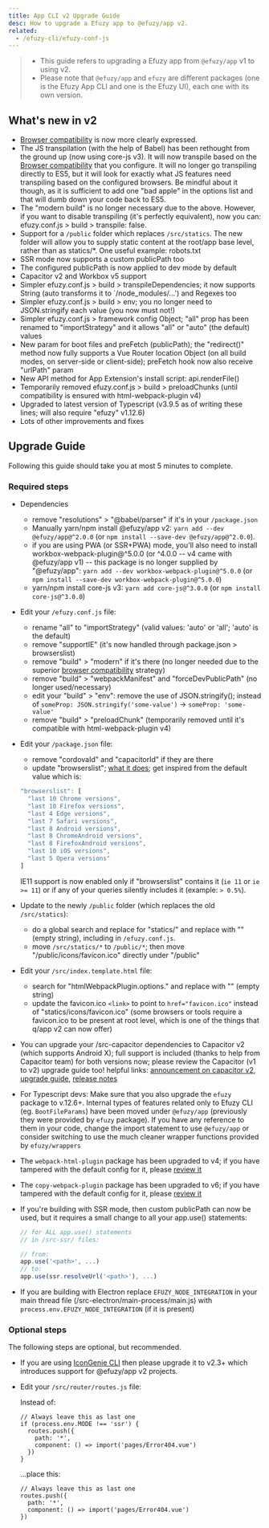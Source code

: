 ```yaml
---
title: App CLI v2 Upgrade Guide
desc: How to upgrade a Efuzy app to @efuzy/app v2.
related:
  - /efuzy-cli/efuzy-conf-js
---
```


> * This guide refers to upgrading a Efuzy app from `@efuzy/app` v1 to using v2.
> * Please note that `@efuzy/app` and `efuzy` are different packages (one is the Efuzy App CLI and one is the Efuzy UI), each one with its own version.

## What's new in v2

* [Browser compatibility](/efuzy-cli/browser-compatibility) is now more clearly expressed.
* The JS transpilation (with the help of Babel) has been rethought from the ground up (now using core-js v3). It will now transpile based on the [Browser compatibility](/efuzy-cli/browser-compatibility) that you configure. It will no longer go transpiling directly to ES5, but it will look for exactly what JS features need transpiling based on the configured browsers. Be mindful about it though, as it is sufficient to add one "bad apple" in the options list and that will dumb down your code back to ES5.
* The "modern build" is no longer necessary due to the above. However, if you want to disable transpiling (it's perfectly equivalent), now you can: efuzy.conf.js > build > transpile: false.
* Support for a `/public` folder which replaces `/src/statics`. The new folder will allow you to supply static content at the root/app base level, rather than as statics/*. One useful example: robots.txt
* SSR mode now supports a custom publicPath too
* The configured publicPath is now applied to dev mode by default
* Capacitor v2 and Workbox v5 support
* Simpler efuzy.conf.js > build > transpileDependencies; it now supports String (auto transforms it to `/node_modules/...') and Regexes too
* Simpler efuzy.conf.js > build > env; you no longer need to JSON.stringify each value (you now must not!)
* Simpler efuzy.conf.js > framework config Object; "all" prop has been renamed to "importStrategy" and it allows "all" or "auto" (the default) values
* New param for boot files and preFetch (publicPath); the "redirect()" method now fully supports a Vue Router location Object (on all build modes, on server-side or client-side); preFetch hook now also receive "urlPath" param
* New API method for App Extension's install script: api.renderFile()
* Temporarily removed efuzy.conf.js > build > preloadChunks (until compatibility is ensured with html-webpack-plugin v4)
* Upgraded to latest version of Typescript (v3.9.5 as of writing these lines; will also require "efuzy" v1.12.6)
* Lots of other improvements and fixes

## Upgrade Guide

Following this guide should take you at most 5 minutes to complete.

### Required steps

* Dependencies
  - remove "resolutions" > "@babel/parser" if it's in your `/package.json`
  - Manually yarn/npm install @efuzy/app v2: `yarn add --dev @efuzy/app@^2.0.0` (or `npm install --save-dev @efuzy/app@^2.0.0`).
  - if you are using PWA (or SSR+PWA) mode, you'll also need to install workbox-webpack-plugin@^5.0.0 (or ^4.0.0 -- v4 came with @efuzy/app v1) -- this package is no longer supplied by "@efuzy/app": `yarn add --dev workbox-webpack-plugin@^5.0.0` (or `npm install --save-dev workbox-webpack-plugin@^5.0.0`)
  - yarn/npm install core-js v3: `yarn add core-js@^3.0.0` (or `npm install core-js@^3.0.0`)

* Edit your `/efuzy.conf.js` file:
  - rename "all" to "importStrategy" (valid values: 'auto' or 'all'; 'auto' is the default)
  - remove "supportIE" (it's now handled through package.json > browserslist)
  - remove "build" > "modern" if it's there (no longer needed due to the superior [browser compatibility](/efuzy-cli/browser-compatibility) strategy)
  - remove "build" > "webpackManifest" and "forceDevPublicPath" (no longer used/necessary)
  - edit your "build" > "env": remove the use of JSON.stringify(); instead of `someProp: JSON.stringify('some-value')` -> `someProp: 'some-value'`
  - remove "build" > "preloadChunk" (temporarily removed until it's compatible with html-webpack-plugin v4)

* Edit your `/package.json` file:
  - remove "cordovaId" and "capacitorId" if they are there
  - update "browserslist"; [what it does](/efuzy-cli/browser-compatibility); get inspired from the default value which is:

  ```js
  "browserslist": [
    "last 10 Chrome versions",
    "last 10 Firefox versions",
    "last 4 Edge versions",
    "last 7 Safari versions",
    "last 8 Android versions",
    "last 8 ChromeAndroid versions",
    "last 8 FirefoxAndroid versions",
    "last 10 iOS versions",
    "last 5 Opera versions"
  ]
  ```

  IE11 support is now enabled only if "browserslist" contains it (`ie 11` or `ie >= 11`) or if any of your queries silently includes it (example: `> 0.5%`).

* Update to the newly `/public` folder (which replaces the old `/src/statics`):
  - do a global search and replace for "statics/" and replace with "" (empty string), including in `/efuzy.conf.js`.
  - move `/src/statics/*` to `/public/*`; then move "/public/icons/favicon.ico" directly under "/public"

* Edit your `/src/index.template.html` file:
  - search for "htmlWebpackPlugin.options." and replace with "" (empty string)
  - update the favicon.ico `<link>` to point to `href="favicon.ico"` instead of "statics/icons/favicon.ico" (some browsers or tools require a favicon.ico to be present at root level, which is one of the things that q/app v2 can now offer)

* You can upgrade your /src-capacitor dependencies to Capacitor v2 (which supports Android X); full support is included (thanks to help from Capacitor team) for both versions now; please review the Capacitor (v1 to v2) upgrade guide too! helpful links: [announcement on capacitor v2](https://ionicframework.com/blog/announcing-capacitor-2-0/), [upgrade guide](https://capacitor.ionicframework.com/docs/android/updating/#from-1-5-1-to-2-0-0), [release notes](https://github.com/ionic-team/capacitor/releases/tag/2.0.0)

* For Typescript devs: Make sure that you also upgrade the `efuzy` package to v.12.6+. Internal types of features related only to Efuzy CLI (eg. `BootFileParams`) have been moved under `@efuzy/app` (previously they were provided by `efuzy` package). If you have any reference to them in your code, change the import statement to use `@efuzy/app` or consider switching to use the much cleaner wrapper functions provided by `efuzy/wrappers`

* The `webpack-html-plugin` package has been upgraded to v4; if you have tampered with the default config for it, please [review it](https://github.com/jantimon/html-webpack-plugin/blob/master/CHANGELOG.md#400-2020-03-23)

* The `copy-webpack-plugin` package has been upgraded to v6; if you have tampered with the default config for it, please [review it](https://github.com/webpack-contrib/copy-webpack-plugin/blob/master/CHANGELOG.md#600-2020-05-15)

* If you're building with SSR mode, then custom publicPath can now be used, but it requires a small change to all your app.use() statements:
  ``` js
  // for ALL app.use() statements
  // in /src-ssr/ files:

  // from:
  app.use('<path>', ...)
  // to:
  app.use(ssr.resolveUrl('<path>'), ...)
  ```

* If you are building with Electron replace `EFUZY_NODE_INTEGRATION` in your main thread file (/src-electron/main-process/main.js) with `process.env.EFUZY_NODE_INTEGRATION` (if it is present)

### Optional steps

The following steps are optional, but recommended.

* If you are using [IconGenie CLI](/icongenie/introduction) then please upgrade it to v2.3+ which introduces support for @efuzy/app v2 projects.

* Edit your `/src/router/routes.js` file:

  Instead of:

  ```
  // Always leave this as last one
  if (process.env.MODE !== 'ssr') {
    routes.push({
      path: '*',
      component: () => import('pages/Error404.vue')
    })
  }
  ```

  ...place this:

  ```
  // Always leave this as last one
  routes.push({
    path: '*',
    component: () => import('pages/Error404.vue')
  })
  ```

